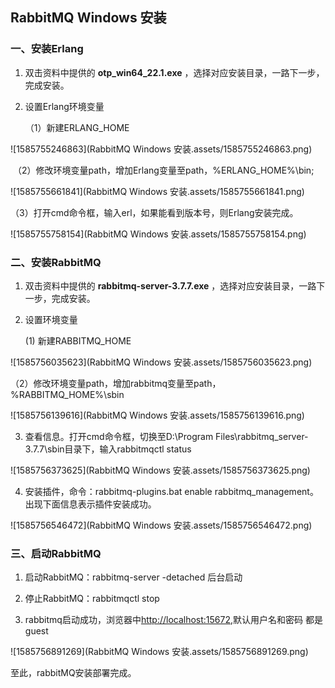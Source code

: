 ## RabbitMQ Windows 安装

### 一、安装Erlang

1. 双击资料中提供的 **otp_win64_22.1.exe** ，选择对应安装目录，一路下一步，完成安装。

2. 设置Erlang环境变量

   （1）新建ERLANG_HOME

![1585755246863](RabbitMQ Windows 安装.assets/1585755246863.png)

​	（2）修改环境变量path，增加Erlang变量至path，%ERLANG_HOME%\bin;

![1585755661841](RabbitMQ Windows 安装.assets/1585755661841.png)

​	（3）打开cmd命令框，输入erl，如果能看到版本号，则Erlang安装完成。

![1585755758154](RabbitMQ Windows 安装.assets/1585755758154.png)

 

 

### 二、安装RabbitMQ



1. 双击资料中提供的 **rabbitmq-server-3.7.7.exe** ，选择对应安装目录，一路下一步，完成安装。

2. 设置环境变量

   (1) 新建RABBITMQ_HOME

![1585756035623](RabbitMQ Windows 安装.assets/1585756035623.png)

 

 

​	（2）修改环境变量path，增加rabbitmq变量至path，%RABBITMQ_HOME%\sbin

![1585756139616](RabbitMQ Windows 安装.assets/1585756139616.png)

3. 查看信息。打开cmd命令框，切换至D:\Program Files\rabbitmq_server-3.7.7\sbin目录下，输入rabbitmqctl status

![1585756373625](RabbitMQ Windows 安装.assets/1585756373625.png)



4. 安装插件，命令：rabbitmq-plugins.bat enable rabbitmq_management。出现下面信息表示插件安装成功。

![1585756546472](RabbitMQ Windows 安装.assets/1585756546472.png)



### 三、启动RabbitMQ

1. 启动RabbitMQ：rabbitmq-server -detached 后台启动

2. 停止RabbitMQ：rabbitmqctl stop

3. rabbitmq启动成功，浏览器中[http://localhost:15672](http://localhost:15672/),默认用户名和密码 都是 guest

![1585756891269](RabbitMQ Windows 安装.assets/1585756891269.png)

至此，rabbitMQ安装部署完成。